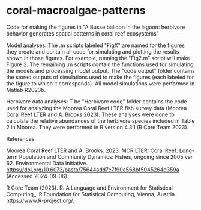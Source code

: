 # coral-macroalgae-patterns
Code for making the figures in "A Busse balloon in the lagoon: herbivore behavior generates spatial patterns in coral reef ecosystems"

Model analyses:
The .m scripts labeled "FigX" are named for the figures they create and contain all code for simulating and plotting the results shown in those figures. For example, running the “Fig2.m” script will make Figure 2. The remaining .m scripts contain the functions used for simulating the models and processing model output. The "code output" folder contains the stored outputs of simulations used to make the figures (each labeled for the figure to which it corresponds). All model simulations were performed in Matlab R2023b. 

Herbivore data analyses:
T he "Herbivore code" folder contains the code used for analyzing the Moorea Coral Reef LTER fish survey data (Moorea Coral Reef LTER and A. Brooks 2023). These analyses were done to calculate the relative abundances of the herbivore species included in Table 2 in Moorea. They were performed in R version 4.3.1 (R Core Team 2023). 

References

Moorea Coral Reef LTER and A. Brooks. 2023. MCR LTER: Coral Reef: Long-term Population and Community Dynamics: Fishes, ongoing since 2005 ver 62. Environmental Data Initiative. https://doi.org/10.6073/pasta/75644add7e7f90c568bf5045264d359a (Accessed 2024-09-06).

R Core Team (2023). R: A Language and Environment for Statistical
  Computing_. R Foundation for Statistical Computing, Vienna, Austria.
  <https://www.R-project.org/>.
